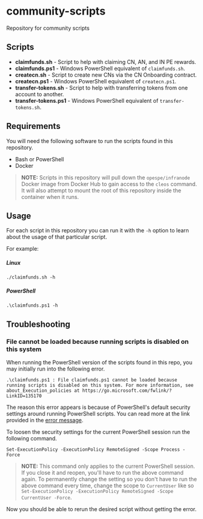 # community-scripts

Repository for community scripts

## Scripts

* **claimfunds.sh** - Script to help with claiming CN, AN, and IN PE rewards.
* **claimfunds.ps1** - Windows PowerShell equivalent of `claimfunds.sh`.
* **createcn.sh** - Script to create new CNs via the CN Onboarding contract.
* **createcn.ps1** - Windows PowerShell equivalent of `createcn.ps1`.
* **transfer-tokens.sh** - Script to help with transferring tokens from one account to another.
* **transfer-tokens.ps1** - Windows PowerShell equivalent of `transfer-tokens.sh`.

## Requirements

You will need the following software to run the scripts found in this repository.

* Bash or PowerShell
* Docker

> **NOTE:** Scripts in this repository will pull down the `opespe/infranode` Docker image from Docker Hub to gain access to the `cleos` command. It will also attempt to mount the root of this repository inside the container when it runs.

## Usage

For each script in this repository you can run it with the `-h` option to learn about the usage of that particular script.

For example:

##### Linux
```
./claimfunds.sh -h
```

##### PowerShell
```
.\claimfunds.ps1 -h
```

## Troubleshooting

### File cannot be loaded because running scripts is disabled on this system

When running the PowerShell version of the scripts found in this repo, you may initially run into the following error.

```
.\claimfunds.ps1 : File claimfunds.ps1 cannot be loaded because running scripts is disabled on this system. For more information, see about_Execution_policies at https://go.microsoft.com/fwlink/?LinkID=135170
```

The reason this error appears is because of PowerShell's default security settings around running PowerShell scripts. You can read more at the link provided in the [error message](https://go.microsoft.com/fwlink/?LinkID=135170).

To loosen the security settings for the current PowerShell session run the following command.

```
Set-ExecutionPolicy -ExecutionPolicy RemoteSigned -Scope Process -Force
```

> **NOTE:** This command only applies to the current PowerShell session. If you close it and reopen, you'll have to run the above command again. To permanently change the setting so you don't have to run the above command every time, change the scope to `CurrentUser` like so `Set-ExecutionPolicy -ExecutionPolicy RemoteSigned -Scope CurrentUser -Force`.

Now you should be able to rerun the desired script without getting the error.
